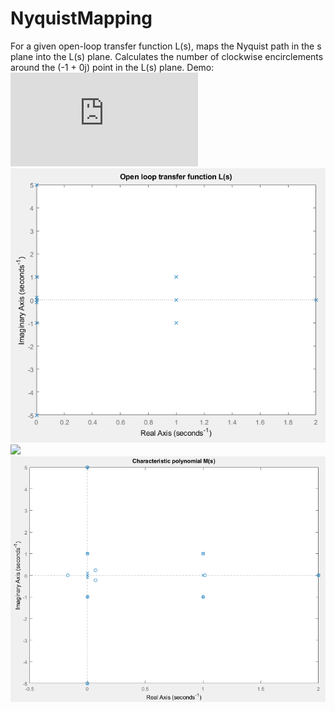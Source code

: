 # NyquistMapping
For a given open-loop transfer function L(s), maps the Nyquist path in the s plane into the L(s) plane. Calculates the number of clockwise encirclements around the (-1 + 0j) point in the L(s) plane.
Demo:
![equation](http://www.sciweavers.org/tex2img.php?eq=%20L%28s%29%20%3D%20%5Cfrac%7B100%7D%7Bs%5C%2C%5Cleft%2810%5C%2Cs-%5Cmathrm%7Bi%7D%5Cright%29%5C%2C%5Cleft%2810%5C%2Cs%2B1%7B%7D%5Cmathrm%7Bi%7D%5Cright%29%5C%2C%5Cleft%28s-1%5Cright%29%5C%2C%5Cleft%28s-2%5Cright%29%5C%2C%5Cleft%28s-%5Cmathrm%7Bi%7D%5Cright%29%5C%2C%5Cleft%28s%2B1%7B%7D%5Cmathrm%7Bi%7D%5Cright%29%5C%2C%5Cleft%28s-1-%5Cmathrm%7Bi%7D%5Cright%29%5C%2C%5Cleft%28s-1%2B1%7B%7D%5Cmathrm%7Bi%7D%5Cright%29%5C%2C%5Cleft%28s-5%7B%7D%5Cmathrm%7Bi%7D%5Cright%29%5C%2C%5Cleft%28s%2B5%7B%7D%5Cmathrm%7Bi%7D%5Cright%29%7D%0A&bc=White&fc=Black&im=jpg&fs=12&ff=arev&edit=0)
![](openloopLs.png)
![](animation.gif)
![](charpolMs.png)

